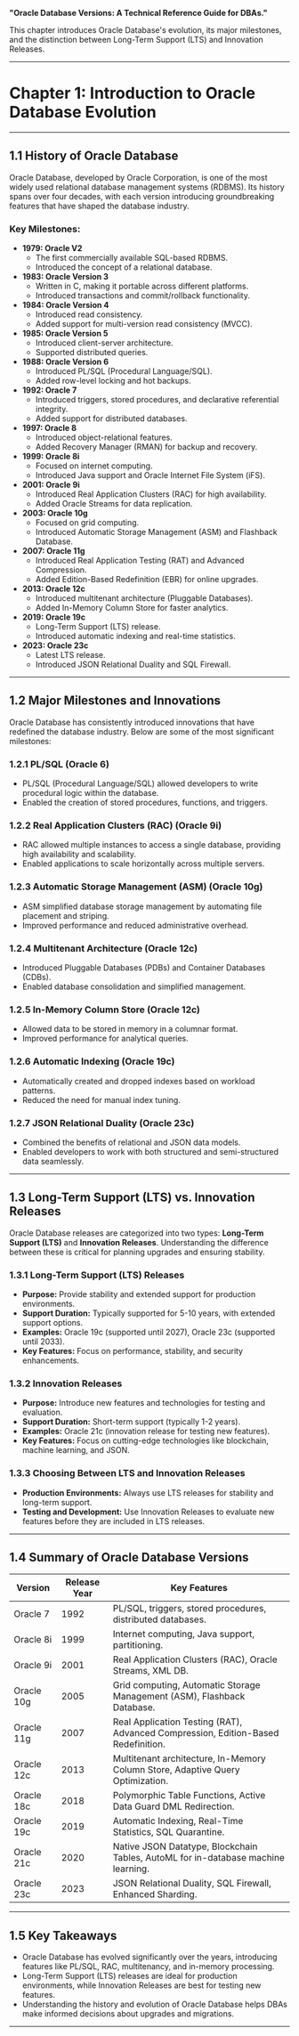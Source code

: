 **"Oracle Database Versions: A Technical Reference Guide for DBAs."**

This chapter introduces Oracle Database's evolution, its major milestones, and the distinction between Long-Term Support (LTS) and Innovation Releases.

---

# **Chapter 1: Introduction to Oracle Database Evolution**

---

## **1.1 History of Oracle Database**

Oracle Database, developed by Oracle Corporation, is one of the most widely used relational database management systems (RDBMS). Its history spans over four decades, with each version introducing groundbreaking features that have shaped the database industry.

### **Key Milestones:**
- **1979: Oracle V2**  
  - The first commercially available SQL-based RDBMS.
  - Introduced the concept of a relational database.
- **1983: Oracle Version 3**  
  - Written in C, making it portable across different platforms.
  - Introduced transactions and commit/rollback functionality.
- **1984: Oracle Version 4**  
  - Introduced read consistency.
  - Added support for multi-version read consistency (MVCC).
- **1985: Oracle Version 5**  
  - Introduced client-server architecture.
  - Supported distributed queries.
- **1988: Oracle Version 6**  
  - Introduced PL/SQL (Procedural Language/SQL).
  - Added row-level locking and hot backups.
- **1992: Oracle 7**  
  - Introduced triggers, stored procedures, and declarative referential integrity.
  - Added support for distributed databases.
- **1997: Oracle 8**  
  - Introduced object-relational features.
  - Added Recovery Manager (RMAN) for backup and recovery.
- **1999: Oracle 8i**  
  - Focused on internet computing.
  - Introduced Java support and Oracle Internet File System (iFS).
- **2001: Oracle 9i**  
  - Introduced Real Application Clusters (RAC) for high availability.
  - Added Oracle Streams for data replication.
- **2003: Oracle 10g**  
  - Focused on grid computing.
  - Introduced Automatic Storage Management (ASM) and Flashback Database.
- **2007: Oracle 11g**  
  - Introduced Real Application Testing (RAT) and Advanced Compression.
  - Added Edition-Based Redefinition (EBR) for online upgrades.
- **2013: Oracle 12c**  
  - Introduced multitenant architecture (Pluggable Databases).
  - Added In-Memory Column Store for faster analytics.
- **2019: Oracle 19c**  
  - Long-Term Support (LTS) release.
  - Introduced automatic indexing and real-time statistics.
- **2023: Oracle 23c**  
  - Latest LTS release.
  - Introduced JSON Relational Duality and SQL Firewall.

---

## **1.2 Major Milestones and Innovations**

Oracle Database has consistently introduced innovations that have redefined the database industry. Below are some of the most significant milestones:

### **1.2.1 PL/SQL (Oracle 6)**
- PL/SQL (Procedural Language/SQL) allowed developers to write procedural logic within the database.
- Enabled the creation of stored procedures, functions, and triggers.

### **1.2.2 Real Application Clusters (RAC) (Oracle 9i)**
- RAC allowed multiple instances to access a single database, providing high availability and scalability.
- Enabled applications to scale horizontally across multiple servers.

### **1.2.3 Automatic Storage Management (ASM) (Oracle 10g)**
- ASM simplified database storage management by automating file placement and striping.
- Improved performance and reduced administrative overhead.

### **1.2.4 Multitenant Architecture (Oracle 12c)**
- Introduced Pluggable Databases (PDBs) and Container Databases (CDBs).
- Enabled database consolidation and simplified management.

### **1.2.5 In-Memory Column Store (Oracle 12c)**
- Allowed data to be stored in memory in a columnar format.
- Improved performance for analytical queries.

### **1.2.6 Automatic Indexing (Oracle 19c)**
- Automatically created and dropped indexes based on workload patterns.
- Reduced the need for manual index tuning.

### **1.2.7 JSON Relational Duality (Oracle 23c)**
- Combined the benefits of relational and JSON data models.
- Enabled developers to work with both structured and semi-structured data seamlessly.

---

## **1.3 Long-Term Support (LTS) vs. Innovation Releases**

Oracle Database releases are categorized into two types: **Long-Term Support (LTS)** and **Innovation Releases**. Understanding the difference between these is critical for planning upgrades and ensuring stability.

### **1.3.1 Long-Term Support (LTS) Releases**
- **Purpose:** Provide stability and extended support for production environments.
- **Support Duration:** Typically supported for 5-10 years, with extended support options.
- **Examples:** Oracle 19c (supported until 2027), Oracle 23c (supported until 2033).
- **Key Features:** Focus on performance, stability, and security enhancements.

### **1.3.2 Innovation Releases**
- **Purpose:** Introduce new features and technologies for testing and evaluation.
- **Support Duration:** Short-term support (typically 1-2 years).
- **Examples:** Oracle 21c (innovation release for testing new features).
- **Key Features:** Focus on cutting-edge technologies like blockchain, machine learning, and JSON.

### **1.3.3 Choosing Between LTS and Innovation Releases**
- **Production Environments:** Always use LTS releases for stability and long-term support.
- **Testing and Development:** Use Innovation Releases to evaluate new features before they are included in LTS releases.

---

## **1.4 Summary of Oracle Database Versions**

| **Version** | **Release Year** | **Key Features**                                                                 |
|-------------|------------------|---------------------------------------------------------------------------------|
| Oracle 7    | 1992             | PL/SQL, triggers, stored procedures, distributed databases.                     |
| Oracle 8i   | 1999             | Internet computing, Java support, partitioning.                                 |
| Oracle 9i   | 2001             | Real Application Clusters (RAC), Oracle Streams, XML DB.                        |
| Oracle 10g  | 2005             | Grid computing, Automatic Storage Management (ASM), Flashback Database.         |
| Oracle 11g  | 2007             | Real Application Testing (RAT), Advanced Compression, Edition-Based Redefinition.|
| Oracle 12c  | 2013             | Multitenant architecture, In-Memory Column Store, Adaptive Query Optimization.   |
| Oracle 18c  | 2018             | Polymorphic Table Functions, Active Data Guard DML Redirection.                 |
| Oracle 19c  | 2019             | Automatic Indexing, Real-Time Statistics, SQL Quarantine.                      |
| Oracle 21c  | 2020             | Native JSON Datatype, Blockchain Tables, AutoML for in-database machine learning.|
| Oracle 23c  | 2023             | JSON Relational Duality, SQL Firewall, Enhanced Sharding.                      |

---

## **1.5 Key Takeaways**
- Oracle Database has evolved significantly over the years, introducing features like PL/SQL, RAC, multitenancy, and in-memory processing.
- Long-Term Support (LTS) releases are ideal for production environments, while Innovation Releases are best for testing new features.
- Understanding the history and evolution of Oracle Database helps DBAs make informed decisions about upgrades and migrations.

---
